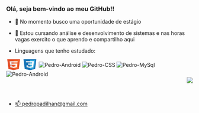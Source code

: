 ### Olá, seja bem-vindo ao meu GitHub!!

- 🔭 No momento busco uma oportunidade de estágio
- 🌱 Estou cursando análise e desenvolvimento de sistemas e nas horas vagas exercito o que aprendo e compartilho aqui


- Linguagens que tenho estudado:

  
<div style="display: inline_block">
  <img align="center" alt="Pedro-HTML" height="30" width="40" src="https://raw.githubusercontent.com/devicons/devicon/master/icons/html5/html5-original.svg">
  <img align="center" alt="Pedro-CSS" height="30" width="40" src="https://raw.githubusercontent.com/devicons/devicon/master/icons/css3/css3-original.svg">
  <img align="center" alt="Pedro-Android" height="30" width="40"  src="https://cdn.jsdelivr.net/gh/devicons/devicon/icons/javascript/javascript-original.svg" />
  <img align="center" alt="Pedro-CSS" height="30" width="40" src="https://cdn.jsdelivr.net/gh/devicons/devicon/icons/java/java-plain-wordmark.svg" />
  <img align="center" alt="Pedro-MySql" height="30" width="40"  src="https://cdn.jsdelivr.net/gh/devicons/devicon/icons/mysql/mysql-original-wordmark.svg" />
  <img align="center" alt="Pedro-Android" height="30" width="40"  src="https://cdn.jsdelivr.net/gh/devicons/devicon/icons/android/android-original.svg" />
</div>

<div align="right">
  <a href="https://github.com/pedropadilhan">
  <img height="180em" align= "right" src="https://github-readme-stats.vercel.app/api/top-langs/?username=pedropadilhan&layout=compact&langs_count=7&theme=dark"/>
</div>
  
  
  
  <br><br>
  - 📫 pedropadilhan@gmail.com
